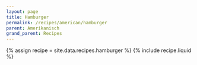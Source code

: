```yaml
---
layout: page
title: Hamburger
permalink: /recipes/american/hamburger
parent: Amerikanisch
grand_parent: Recipes
---
```

{% assign recipe = site.data.recipes.hamburger %}
{% include recipe.liquid %}